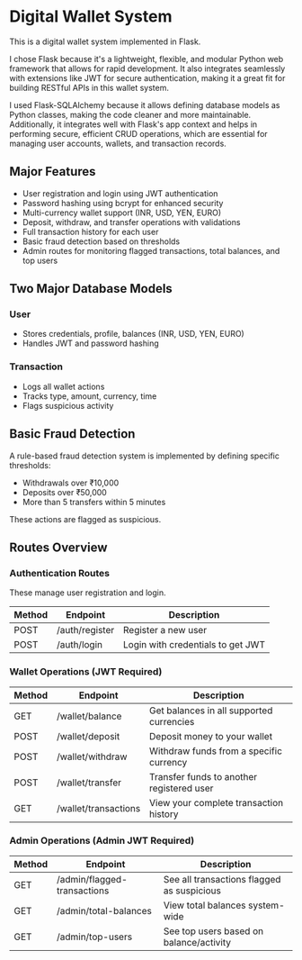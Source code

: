 # Digital Wallet System 

This is a digital wallet system implemented in Flask.

I chose Flask because it's a lightweight, flexible, and modular Python web framework that allows for rapid development. It also integrates seamlessly with extensions like JWT for secure authentication, making it a great fit for building RESTful APIs in this wallet system.

I used Flask-SQLAlchemy because it allows defining database models as Python classes, making the code cleaner and more maintainable. Additionally, it integrates well with Flask's app context and helps in performing secure, efficient CRUD operations, which are essential for managing user accounts, wallets, and transaction records.

## Major Features
- User registration and login using JWT authentication
- Password hashing using bcrypt for enhanced security
- Multi-currency wallet support (INR, USD, YEN, EURO)
- Deposit, withdraw, and transfer operations with validations
- Full transaction history for each user
- Basic fraud detection based on thresholds
- Admin routes for monitoring flagged transactions, total balances, and top users

## Two Major Database Models

### User

- Stores credentials, profile, balances (INR, USD, YEN, EURO)
- Handles JWT and password hashing

### Transaction

- Logs all wallet actions
- Tracks type, amount, currency, time
- Flags suspicious activity

## Basic Fraud Detection

A rule-based fraud detection system is implemented by defining specific thresholds:

- Withdrawals over ₹10,000
- Deposits over ₹50,000
- More than 5 transfers within 5 minutes

These actions are flagged as suspicious.


## Routes Overview

### Authentication Routes

These manage user registration and login.

| Method | Endpoint         | Description                          |
|--------|------------------|--------------------------------------|
| POST   | /auth/register   | Register a new user                  |
| POST   | /auth/login      | Login with credentials to get JWT    |

### Wallet Operations (JWT Required)

| Method | Endpoint              | Description                                    |
|--------|-----------------------|------------------------------------------------|
| GET    | /wallet/balance       | Get balances in all supported currencies       |
| POST   | /wallet/deposit       | Deposit money to your wallet                   |
| POST   | /wallet/withdraw      | Withdraw funds from a specific currency        |
| POST   | /wallet/transfer      | Transfer funds to another registered user      |
| GET    | /wallet/transactions  | View your complete transaction history         |

### Admin Operations (Admin JWT Required)

| Method | Endpoint                     | Description                                      |
|--------|------------------------------|--------------------------------------------------|
| GET    | /admin/flagged-transactions  | See all transactions flagged as suspicious       |
| GET    | /admin/total-balances        | View total balances system-wide                 |
| GET    | /admin/top-users             | See top users based on balance/activity          |

